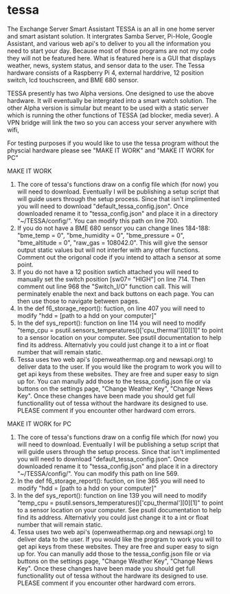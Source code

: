 # tessa
The Exchange Server Smart Assistant 
TESSA is an all in one home server and smart asistant solution. It intergrates Samba Server, Pi-Hole, Google Assistant, and various web api's to deliver to you all the information you need to start your day. Because most of those programs are not my code they will not be featured here. What is featured here is a GUI that displays weather, news, system status, and sensor data to the user. The Tessa hardware consists of a Raspberry Pi 4, external harddrive, 12 position switch, lcd touchscreen, and BME 680 sensor. 

TESSA presently has two Alpha versions. One designed to use the above hardware. It will eventually be intergrated into a smart watch solution. The other Alpha version is simular but meant to be used with a static server which is running the other functions of TESSA (ad blocker, media sever). A VPN bridge will link the two so you can access your server anywhere with wifi,

For testing purposes if you would like to use the tessa program without the physcial hardware please see "MAKE IT WORK" and "MAKE IT WORK for PC"




MAKE IT WORK
1) The core of tessa's functions draw on a config file which (for now) you will need to download. Eventually I will be publishing a setup script that will guide users through the setup process. Since that isn't implimented you will need to download "default_tessa_config.json". Once downloaded rename it to "tessa_config.json" and place it in a directory "~/TESSA/config/". You can modify this path on line 700. 
2) If you do not have a BME 680 sensor you can change lines 184-188: "bme_temp = 0", "bme_humidity =  0", "bme_pressure = 0", "bme_altitude = 0", "raw_gas = 108042.0". This will give the sensor output static values but will not interfer with any other functions. Comment out the origonal code if you intend to attach a sensor at some point.
3) If you do not have a 12 position swtich attached you will need to manually set the switch position [sw07= "HIGH"] on line 714. Then comment out line 968 the "Switch_I/O" function call. This will perminately enable the next and back buttons on each page. You can then use those to navigate between pages.
4) In the def f6_storage_report(): fuction, on line 407 you will need to modify "hdd = [path to a hdd on your computer]"
5) In the def sys_report(): function on line 114 you will need to modify "temp_cpu = psutil.sensors_temperatures()['cpu_thermal'][0][1]" to point to a sensor location on your computer. See psutil documentation to help find its address. Alternativly you could just change it to a int or float number that will remain static.
6) Tessa uses two web api's (openweathermap.org and newsapi.org) to deliver data to the user. If you would like the program to work you will to get api keys from these websites. They are free and super easy to sign up for. You can manully add those to the tessa_config.json file or via buttons on the settings page, "Change Weather Key", "Change News Key".
Once these changes have been made you should get full functionallity out of tessa without the hardware its designed to use. PLEASE comment if you encounter other hardward com errors. 

MAKE IT WORK for PC
1) The core of tessa's functions draw on a config file which (for now) you will need to download. Eventually I will be publishing a setup script that will guide users through the setup process. Since that isn't implimented you will need to download "default_tessa_config.json". Once downloaded rename it to "tessa_config.json" and place it in a directory "~/TESSA/config/". You can modify this path on line 569. 
2) In the def f6_storage_report(): fuction, on line 365 you will need to modify "hdd = [path to a hdd on your computer]"
3) In the def sys_report(): function on line 139 you will need to modify "temp_cpu = psutil.sensors_temperatures()['cpu_thermal'][0][1]" to point to a sensor location on your computer. See psutil documentation to help find its address. Alternativly you could just change it to a int or float number that will remain static.
4) Tessa uses two web api's (openweathermap.org and newsapi.org) to deliver data to the user. If you would like the program to work you will to get api keys from these websites. They are free and super easy to sign up for. You can manully add those to the tessa_config.json file or via buttons on the settings page, "Change Weather Key", "Change News Key".
Once these changes have been made you should get full functionallity out of tessa without the hardware its designed to use. PLEASE comment if you encounter other hardward com errors. 
